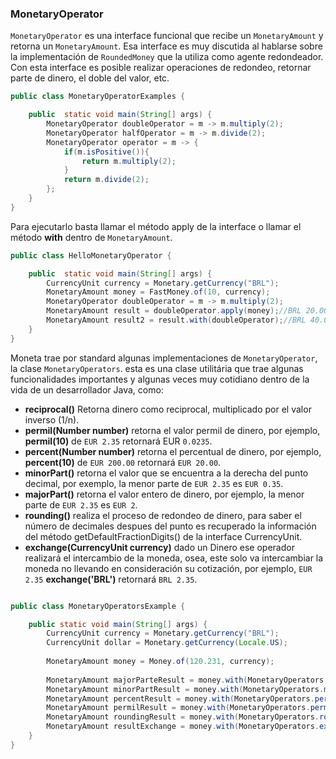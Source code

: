 ### MonetaryOperator


```MonetaryOperator``` es una interface funcional que recibe un ```MonetaryAmount``` y retorna un ```MonetaryAmount```. Esa interface es muy discutida al hablarse sobre la implementación de ```RoundedMoney``` que la utiliza como agente redondeador. Con esta interface es posible realizar operaciones de redondeo, retornar parte de dinero, el doble del valor, etc. 

```java
public class MonetaryOperatorExamples {

    public  static void main(String[] args) {
        MonetaryOperator doubleOperator = m -> m.multiply(2);
        MonetaryOperator halfOperator = m -> m.divide(2);
        MonetaryOperator operator = m -> {
            if(m.isPositive()){
                return m.multiply(2);
            }
            return m.divide(2);
        };
    }
}
```

Para ejecutarlo basta llamar el método apply de la interface o llamar el método **with** dentro de ```MonetaryAmount```.


```java
public class HelloMonetaryOperator {

    public  static void main(String[] args) {
        CurrencyUnit currency = Monetary.getCurrency("BRL");
        MonetaryAmount money = FastMoney.of(10, currency);
        MonetaryOperator doubleOperator = m -> m.multiply(2);
        MonetaryAmount result = doubleOperator.apply(money);//BRL 20.00000
        MonetaryAmount result2 = result.with(doubleOperator);//BRL 40.00000
    }
}
```


Moneta trae por standard algunas implementaciones de ```MonetaryOperator```, la clase ```MonetaryOperators```. esta es una clase utilitária que trae algunas funcionalidades importantes y algunas veces muy cotidiano dentro de la vida de un desarrollador Java, como:



* **reciprocal()** Retorna dinero como reciprocal, multiplicado por el valor inverso (1/n).
* **permil(Number number)** retorna el valor permil de dinero, por ejemplo, **permil(10)** de `EUR 2.35` retornará EUR `0.0235`.
* **percent(Number number)** retorna el percentual de dinero, por ejemplo, **percent(10)** de `EUR 200.00` retornará `EUR 20.00`.
* **minorPart()** retorna el valor que se encuentra a la derecha del punto decimal, por exemplo, la menor parte de `EUR 2.35` es ```EUR 0.35```.
* **majorPart()** retorna el valor entero de dinero, por ejemplo, la menor parte de `EUR 2.35` es `EUR 2`.
* **rounding()** realiza el proceso de redondeo de dinero, para saber el número de decimales despues del punto es recuperado la información del método getDefaultFractionDigits() de la interface CurrencyUnit.
* **exchange(CurrencyUnit currency)** dado un Dinero ese operador realizará el intercambio de la moneda, osea, este solo va intercambiar la moneda no llevando en consideración su cotización, por ejemplo, `EUR 2.35` **exchange('BRL')** retornará `BRL 2.35`.

```java

public class MonetaryOperatorsExample {

    public static void main(String[] args) {
        CurrencyUnit currency = Monetary.getCurrency("BRL");
        CurrencyUnit dollar = Monetary.getCurrency(Locale.US);
        
        MonetaryAmount money = Money.of(120.231, currency);
        
        MonetaryAmount majorParteResult = money.with(MonetaryOperators.majorPart());//BRL 120
        MonetaryAmount minorPartResult = money.with(MonetaryOperators.minorPart());//BRL 0.231
        MonetaryAmount percentResult = money.with(MonetaryOperators.percent(20));//BRL 24.0462
        MonetaryAmount permilResult = money.with(MonetaryOperators.permil(100));//BRL 12.0231
        MonetaryAmount roundingResult = money.with(MonetaryOperators.rounding());//BRL 120.23
        MonetaryAmount resultExchange = money.with(MonetaryOperators.exchange(dollar));//USD 120.231
    }
}
```